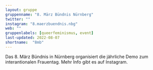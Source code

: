 ```yaml
---
layout: gruppe
gruppenname: "8. März Bündnis Nürnberg"
twitter: ""
instagram: "8.maerzbuendnis.nbg"
web: ""
gruppenlabels: [queerfeminismus, event]
last-updated: 2022-08-07
shortname:  "8mb"
---
```


Das 8. März Bündnis in Nürnberg organisiert die jährliche Demo zum interantionalen Frauentag. Mehr Info gibt es auf Instagram. 

